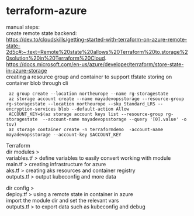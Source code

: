 # terraform-azure
manual steps:   
create remote state backend:  
https://dev.to/cloudskills/getting-started-with-terraform-on-azure-remote-state-2d5c#:~:text=Remote%20state%20allows%20Terraform%20to,storage%20solution%20in%20Terraform%20Cloud.  
https://docs.microsoft.com/en-us/azure/developer/terraform/store-state-in-azure-storage  
creating a resource group and container to support tfstate storing on container blob through cli  
```
 az group create --location northeurope --name rg-storagestate  
 az storage account create --name mayadevopsstorage --resource-group rg-storagestate --location northeurope --sku Standard_LRS --encryption-services blob --default-action Allow  
 ACCOUNT_KEY=$(az storage account keys list --resource-group rg-storagestate  --account-name mayadevopsstorage --query '[0].value' -o tsv)  
 az storage container create -n terraformdemo  -account-name mayadevopsstorage --account-key $ACCOUNT_KEY  
```
  
 Terraform  
 dir modules >  
   variables.tf > define variables to easily convert working with module  
   main.tf > creating infrastructure for azure  
   aks.tf  > creating aks resources and container registry  
   outputs.tf > output kubeconfig and more data  

 dir config >  
   deploy.tf > using a remote state in container in azure  
               import the module dir and set the relevant vars  
   outputs.tf > to export data such as kubeconfig and debug  


